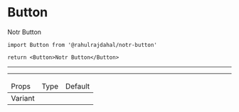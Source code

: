 
# Button

Notr Button

```tsx
import Button from '@rahulrajdahal/notr-button'

return <Button>Notr Button</Button>
```

------------------------
<div ref="el" />

<script setup>
import { createElement } from 'react'
import { createRoot } from 'react-dom/client'
import { ref, onMounted } from 'vue'
import Button from '@rahulrajdahal/notr-button'

const el = ref()
onMounted(() => {
  const root = createRoot(el.value)
  root.render(createElement(Button, {}, "Notr Button"))
})
</script>
----

<table>
<thead>
<tr>
<td>Props</td>
<td>Type</td>
<td>Default</td>
</tr>
</thead>

<tbody>
<tr>
<td> Variant
<Tooltip position="top" backgroundColor="#6366f1">
  <template #trigger>
  ℹ️
  </template>
  <template #content>
   fill | outline | text
  </template>
</Tooltip>

</td>
</tr>
</tbody>
</table>
